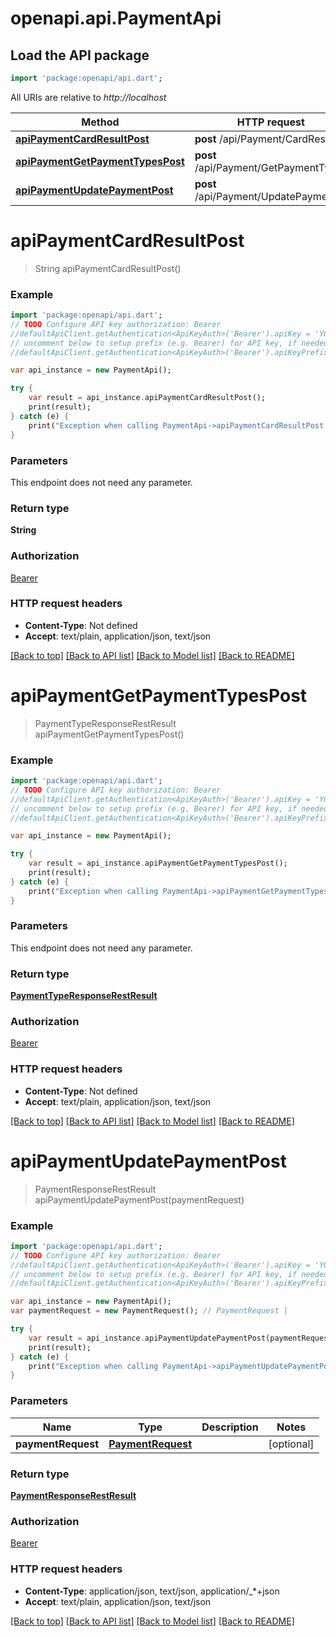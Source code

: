 # openapi.api.PaymentApi

## Load the API package
```dart
import 'package:openapi/api.dart';
```

All URIs are relative to *http://localhost*

Method | HTTP request | Description
------------- | ------------- | -------------
[**apiPaymentCardResultPost**](PaymentApi.md#apiPaymentCardResultPost) | **post** /api/Payment/CardResult | 
[**apiPaymentGetPaymentTypesPost**](PaymentApi.md#apiPaymentGetPaymentTypesPost) | **post** /api/Payment/GetPaymentTypes | 
[**apiPaymentUpdatePaymentPost**](PaymentApi.md#apiPaymentUpdatePaymentPost) | **post** /api/Payment/UpdatePayment | 


# **apiPaymentCardResultPost**
> String apiPaymentCardResultPost()



### Example 
```dart
import 'package:openapi/api.dart';
// TODO Configure API key authorization: Bearer
//defaultApiClient.getAuthentication<ApiKeyAuth>('Bearer').apiKey = 'YOUR_API_KEY';
// uncomment below to setup prefix (e.g. Bearer) for API key, if needed
//defaultApiClient.getAuthentication<ApiKeyAuth>('Bearer').apiKeyPrefix = 'Bearer';

var api_instance = new PaymentApi();

try { 
    var result = api_instance.apiPaymentCardResultPost();
    print(result);
} catch (e) {
    print("Exception when calling PaymentApi->apiPaymentCardResultPost: $e\n");
}
```

### Parameters
This endpoint does not need any parameter.

### Return type

**String**

### Authorization

[Bearer](../README.md#Bearer)

### HTTP request headers

 - **Content-Type**: Not defined
 - **Accept**: text/plain, application/json, text/json

[[Back to top]](#) [[Back to API list]](../README.md#documentation-for-api-endpoints) [[Back to Model list]](../README.md#documentation-for-models) [[Back to README]](../README.md)

# **apiPaymentGetPaymentTypesPost**
> PaymentTypeResponseRestResult apiPaymentGetPaymentTypesPost()



### Example 
```dart
import 'package:openapi/api.dart';
// TODO Configure API key authorization: Bearer
//defaultApiClient.getAuthentication<ApiKeyAuth>('Bearer').apiKey = 'YOUR_API_KEY';
// uncomment below to setup prefix (e.g. Bearer) for API key, if needed
//defaultApiClient.getAuthentication<ApiKeyAuth>('Bearer').apiKeyPrefix = 'Bearer';

var api_instance = new PaymentApi();

try { 
    var result = api_instance.apiPaymentGetPaymentTypesPost();
    print(result);
} catch (e) {
    print("Exception when calling PaymentApi->apiPaymentGetPaymentTypesPost: $e\n");
}
```

### Parameters
This endpoint does not need any parameter.

### Return type

[**PaymentTypeResponseRestResult**](PaymentTypeResponseRestResult.md)

### Authorization

[Bearer](../README.md#Bearer)

### HTTP request headers

 - **Content-Type**: Not defined
 - **Accept**: text/plain, application/json, text/json

[[Back to top]](#) [[Back to API list]](../README.md#documentation-for-api-endpoints) [[Back to Model list]](../README.md#documentation-for-models) [[Back to README]](../README.md)

# **apiPaymentUpdatePaymentPost**
> PaymentResponseRestResult apiPaymentUpdatePaymentPost(paymentRequest)



### Example 
```dart
import 'package:openapi/api.dart';
// TODO Configure API key authorization: Bearer
//defaultApiClient.getAuthentication<ApiKeyAuth>('Bearer').apiKey = 'YOUR_API_KEY';
// uncomment below to setup prefix (e.g. Bearer) for API key, if needed
//defaultApiClient.getAuthentication<ApiKeyAuth>('Bearer').apiKeyPrefix = 'Bearer';

var api_instance = new PaymentApi();
var paymentRequest = new PaymentRequest(); // PaymentRequest | 

try { 
    var result = api_instance.apiPaymentUpdatePaymentPost(paymentRequest);
    print(result);
} catch (e) {
    print("Exception when calling PaymentApi->apiPaymentUpdatePaymentPost: $e\n");
}
```

### Parameters

Name | Type | Description  | Notes
------------- | ------------- | ------------- | -------------
 **paymentRequest** | [**PaymentRequest**](PaymentRequest.md)|  | [optional] 

### Return type

[**PaymentResponseRestResult**](PaymentResponseRestResult.md)

### Authorization

[Bearer](../README.md#Bearer)

### HTTP request headers

 - **Content-Type**: application/json, text/json, application/_*+json
 - **Accept**: text/plain, application/json, text/json

[[Back to top]](#) [[Back to API list]](../README.md#documentation-for-api-endpoints) [[Back to Model list]](../README.md#documentation-for-models) [[Back to README]](../README.md)


